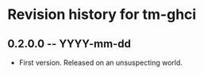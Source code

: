 # Revision history for tm-ghci

## 0.2.0.0 -- YYYY-mm-dd

* First version. Released on an unsuspecting world.
